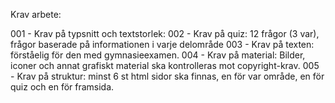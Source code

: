 Krav arbete:

001 - Krav på typsnitt och textstorlek: 
002 - Krav på quiz: 12 frågor (3 var), frågor baserade på informationen i varje delområde
003 - Krav på texten: förståelig för den med gymnasieexamen. 
004 - Krav på material: Bilder, iconer och annat grafiskt material ska kontrolleras mot copyright-krav. 
005 - Krav på struktur: minst 6 st html sidor ska finnas, en för var område, en för quiz och en för framsida.
